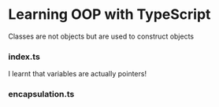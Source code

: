 # Learning OOP with TypeScript
Classes are not objects but are used to construct objects

### index.ts
I learnt that variables are actually pointers!

### encapsulation.ts
